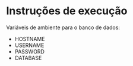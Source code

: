 # Instruções de execução

Variáveis de ambiente para o banco de dados:
- HOSTNAME
- USERNAME
- PASSWORD
- DATABASE
